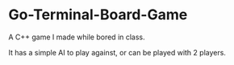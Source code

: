 # Go-Terminal-Board-Game

A C++ game I made while bored in class.

It has a simple AI to play against, or can be played with 2 players.
